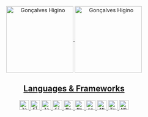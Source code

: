 <p align="center">
<a href="https://github.com/anuraghazra/github-readme-stats" title="Go to Source">
<img height=175 align="center" src="https://github-readme-stats.vercel.app/api?username=goncalveshigino&theme=maroongold" alt="Gonçalves Higino" />

<a href="https://github.com/anuraghazra/github-readme-stats" title="Go to Source">
<img height=175 align="center" src="https://github-readme-stats.vercel.app/api/top-langs/?username=goncalveshigino&layout=compact&theme=maroongold" alt="Gonçalves Higino" />
</p> 

<h2 align="center">Languages & Frameworks</h2>
<p align="center">
  <code><img title="Java" height="25" width="25" src="https://github.com/zumrudu-anka/zumrudu-anka/blob/master/images/java-original.svg"></code>
  <code><img title="Flutter" height="25" width="25" src="https://www.vectorlogo.zone/logos/flutterio/flutterio-icon.svg"></code>
  <code><img title="Javascript" height="25" width="25" src="https://github.com/zumrudu-anka/zumrudu-anka/blob/master/images/javascript.svg"></code>
  <code><img title="GitHub" height="25" width="25" src="https://www.vectorlogo.zone/logos/github/github-tile.svg"></code>
  <code><img title="MySQL" height="25" width="25" src="https://github.com/zumrudu-anka/zumrudu-anka/blob/master/images/mysql.svg"></code>
  <code><img title="MongoDB" height="25" width="25" src="https://www.clipartmax.com/png/small/114-1147615_mongodb-leaf-open-source-nosql-database-startups-mongodb-logo.png"></code>
  <code><img title="npm" height="25" width="25" src="https://github.com/zumrudu-anka/zumrudu-anka/blob/master/images/npm.svg"></code>
  <code><img title="ANGULAR" height="25" width="25" src="https://www.vectorlogo.zone/logos/angular/angular-icon.svg"></code>
  <code><img title="TypeScript" height="25" width="25" src="https://encrypted-tbn0.gstatic.com/images?q=tbn:ANd9GcRekGM6fcOFGBHtDlXbY_wu-NRcdp506OwyOPKmc32RxgtFcpjT2v6DaI8YNOZnLcCYoVA&usqp=CAU"></code>
  <code><img title="NODE" height="25" width="25" src="https://raw.githubusercontent.com/rahul-jha98/github_readme_icons/main/language_and_tools/square/node/node.svg"></code>
  
</p>


